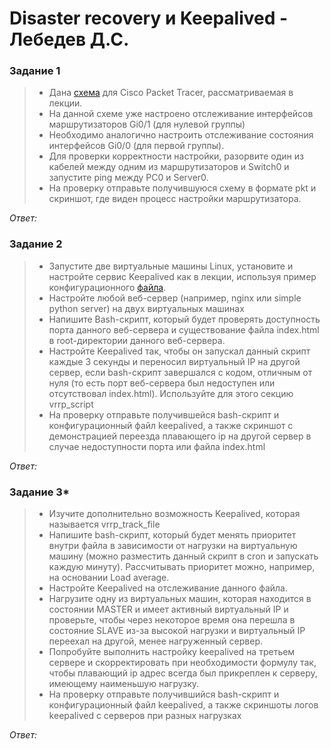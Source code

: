 # Disaster recovery и Keepalived - Лебедев Д.С.

### Задание 1
> - Дана [схема](_attachments/hsrp_advanced.pkt) для Cisco Packet Tracer, рассматриваемая в лекции.
> - На данной схеме уже настроено отслеживание интерфейсов маршрутизаторов Gi0/1 (для нулевой группы)
> - Необходимо аналогично настроить отслеживание состояния интерфейсов Gi0/0 (для первой группы).
> - Для проверки корректности настройки, разорвите один из кабелей между одним из маршрутизаторов и Switch0 и запустите ping между PC0 и Server0.
> - На проверку отправьте получившуюся схему в формате pkt и скриншот, где виден процесс настройки маршрутизатора.

*Ответ:*  


### Задание 2
> - Запустите две виртуальные машины Linux, установите и настройте сервис Keepalived как в лекции, используя пример конфигурационного [файла](https://github.com/netology-code/sflt-homeworks/blob/main/1/keepalived-simple.conf).
> - Настройте любой веб-сервер (например, nginx или simple python server) на двух виртуальных машинах
> - Напишите Bash-скрипт, который будет проверять доступность порта данного веб-сервера и существование файла index.html в root-директории данного веб-сервера.
> - Настройте Keepalived так, чтобы он запускал данный скрипт каждые 3 секунды и переносил виртуальный IP на другой сервер, если bash-скрипт завершался с кодом, отличным от нуля (то есть порт веб-сервера был недоступен или отсутствовал index.html). Используйте для этого секцию vrrp_script
> - На проверку отправьте получившейся bash-скрипт и конфигурационный файл keepalived, а также скриншот с демонстрацией переезда плавающего ip на другой сервер в случае недоступности порта или файла index.html

*Ответ:*  



### Задание 3*
> - Изучите дополнительно возможность Keepalived, которая называется vrrp_track_file
> - Напишите bash-скрипт, который будет менять приоритет внутри файла в зависимости от нагрузки на виртуальную машину (можно разместить данный скрипт в cron и запускать каждую минуту). Рассчитывать приоритет можно, например, на основании Load average.
> - Настройте Keepalived на отслеживание данного файла.
> - Нагрузите одну из виртуальных машин, которая находится в состоянии MASTER и имеет активный виртуальный IP и проверьте, чтобы через некоторое время она перешла в состояние SLAVE из-за высокой нагрузки и виртуальный IP переехал на другой, менее нагруженный сервер.
> - Попробуйте выполнить настройку keepalived на третьем сервере и скорректировать при необходимости формулу так, чтобы плавающий ip адрес всегда был прикреплен к серверу, имеющему наименьшую нагрузку.
> - На проверку отправьте получившийся bash-скрипт и конфигурационный файл keepalived, а также скриншоты логов keepalived с серверов при разных нагрузках

*Ответ:*  
